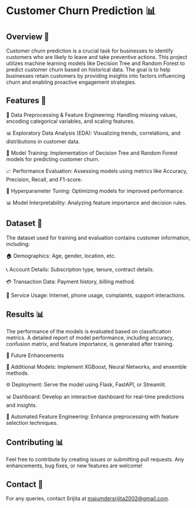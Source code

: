 # Customer Churn Prediction 📊 

## Overview 📌
Customer churn prediction is a crucial task for businesses to identify customers who are likely to leave and take preventive actions. This project utilizes machine learning models like Decision Tree and Random Forest to predict customer churn based on historical data. The goal is to help businesses retain customers by providing insights into factors influencing churn and enabling proactive engagement strategies.

## Features 🚀
📌 Data Preprocessing & Feature Engineering: Handling missing values, encoding categorical variables, and scaling features.

📊 Exploratory Data Analysis (EDA): Visualizing trends, correlations, and distributions in customer data.

🤖 Model Training: Implementation of Decision Tree and Random Forest models for predicting customer churn.

📈 Performance Evaluation: Assessing models using metrics like Accuracy, Precision, Recall, and F1-score.

🔧 Hyperparameter Tuning: Optimizing models for improved performance.

📊 Model Interpretability: Analyzing feature importance and decision rules.


## Dataset 📂
The dataset used for training and evaluation contains customer information, including:

🏠 Demographics: Age, gender, location, etc.

📞 Account Details: Subscription type, tenure, contract details.

💳 Transaction Data: Payment history, billing method.

📡 Service Usage: Internet, phone usage, complaints, support interactions.



## Results 📊
The performance of the models is evaluated based on classification metrics. A detailed report of model performance, including accuracy, confusion matrix, and feature importance, is generated after training.

🔮 Future Enhancements

🚀 Additional Models: Implement XGBoost, Neural Networks, and ensemble methods.

🌐 Deployment: Serve the model using Flask, FastAPI, or Streamlit.

📊 Dashboard: Develop an interactive dashboard for real-time predictions and insights.

📡 Automated Feature Engineering: Enhance preprocessing with feature selection techniques.


## Contributing 📊
Feel free to contribute by creating issues or submitting pull requests. Any enhancements, bug fixes, or new features are welcome!

## Contact 📧
For any queries, contact Srijita at majumdersrijita2002@gmail.com.

